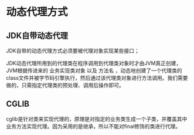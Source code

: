 # 动态代理方式
## JDK自带动态代理
JDK自带的动态代理方式必须要被代理对象实现某些接口；

JDK动态代理所用到的代理类在程序调用到代理类对象时才由JVM真正创建，JVM根据传进来的 业务实现类对象 以及 方法名 ，动态地创建了一个代理类的class文件并被字节码引擎执行，然后通过该代理类对象进行方法调用。我们需要做的，只需指定代理类的预处理、调用后操作即可。

## CGLIB

cglib是针对类来实现代理的，原理是对指定的业务类生成一个子类，并覆盖其中业务方法实现代理。因为采用的是继承，所以不能对final修饰的类进行代理。

